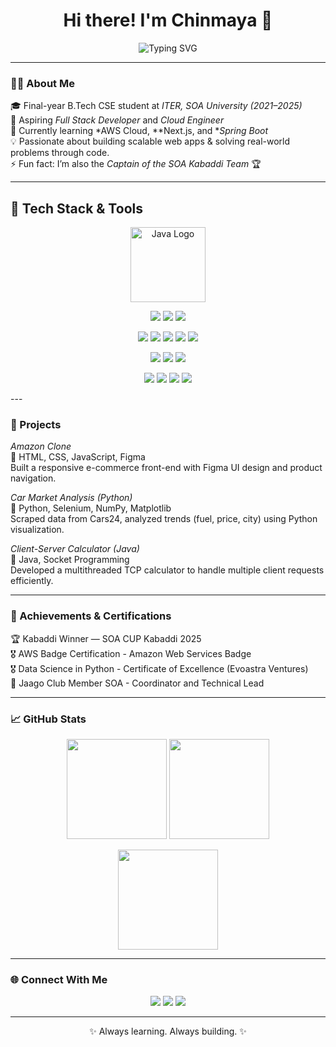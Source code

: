 <!-- PROFILE HEADER -->
<h1 align="center">Hi there! I'm Chinmaya 👋</h1>

<p align="center">
  <img src="https://readme-typing-svg.demolab.com?font=Fira+Code&weight=600&size=24&pause=1000&color=00C2CB&center=true&vCenter=true&width=600&lines=Software+Engineer+💻;Full+Stack+Developer+🚀;Cloud+and+Data+Enthusiast+☁" alt="Typing SVG" />
</p>

---

### 👨‍💻 About Me  
🎓 Final-year B.Tech CSE student at *ITER, SOA University (2021–2025)*  
💼 Aspiring *Full Stack Developer* and *Cloud Engineer*  
🌱 Currently learning *AWS Cloud, **Next.js, and **Spring Boot*  
💡 Passionate about building scalable web apps & solving real-world problems through code.  
⚡ Fun fact: I’m also the *Captain of the SOA Kabaddi Team* 🏆  

---
## 🧰 Tech Stack & Tools

<p align="center">
  <!-- Java Logo -->
  <img src="https://cdn.jsdelivr.net/gh/devicons/devicon/icons/java/java-original-wordmark.svg" alt="Java Logo" width="120" height="120"/>
</p>


<p align="center">
  <!-- Languages -->
  <img src="https://img.shields.io/badge/Java-007396?style=for-the-badge&logo=openjdk&logoColor=white" />
  <img src="https://img.shields.io/badge/JavaScript-F7DF1E?style=for-the-badge&logo=javascript&logoColor=black" />
  <img src="https://img.shields.io/badge/CSS3-1572B6?style=for-the-badge&logo=css3&logoColor=white" />

</p>

<p align="center">
  <!-- Frameworks -->
  <img src="https://img.shields.io/badge/Spring%20Boot-6DB33F?style=for-the-badge&logo=springboot&logoColor=white" />
  <img src="https://img.shields.io/badge/React-20232A?style=for-the-badge&logo=react&logoColor=61DAFB" />
  <img src="https://img.shields.io/badge/Next.js-000000?style=for-the-badge&logo=nextdotjs&logoColor=white" />
  <img src="https://img.shields.io/badge/Cisco%20Packet%20Tracer-1BA0D7?style=for-the-badge&logo=cisco&logoColor=white" />
  <img src="https://img.shields.io/badge/Amazon%20AWS-FF9900?style=for-the-badge&logo=amazonaws&logoColor=white" />


</p>

<p align="center">
  <!-- Databases -->
   <img src="https://img.shields.io/badge/Figma-000000?style=for-the-badge&logo=figma&logoColor=white" />
  <img src="https://img.shields.io/badge/MySQL-005C84?style=for-the-badge&logo=mysql&logoColor=white" />
  <img src="https://img.shields.io/badge/PostgreSQL-316192?style=for-the-badge&logo=postgresql&logoColor=white" />
</p>

<p align="center">
  <!-- Tools -->
  <img src="https://img.shields.io/badge/Git-F05032?style=for-the-badge&logo=git&logoColor=white" />
  <img src="https://img.shields.io/badge/VS%20Code-0078D4?style=for-the-badge&logo=visualstudiocode&logoColor=white" />
  <img src="https://img.shields.io/badge/HTML5-E34F26?style=for-the-badge&logo=html5&logoColor=white" />
  <img src="https://img.shields.io/badge/Vercel-000000?style=for-the-badge&logo=vercel&logoColor=white" />
</p>
---

### 🚀 Projects  

*Amazon Clone*  
🛒 HTML, CSS, JavaScript, Figma  
Built a responsive e-commerce front-end with Figma UI design and product navigation.

*Car Market Analysis (Python)*  
🚗 Python, Selenium, NumPy, Matplotlib  
Scraped data from Cars24, analyzed trends (fuel, price, city) using Python visualization.

*Client-Server Calculator (Java)*  
🔢 Java, Socket Programming  
Developed a multithreaded TCP calculator to handle multiple client requests efficiently.

---


### 🏅 Achievements & Certifications

🏆 Kabaddi Winner — SOA CUP Kabaddi 2025<br>
🎖  AWS Badge Certification - Amazon Web Services Badge<br>
🎖  Data Science in Python -  Certificate of Excellence (Evoastra Ventures)<br>
🌟 Jaago Club Member SOA - Coordinator and Technical Lead<br>

---

### 📈 GitHub Stats  

<p align="center">
  <img src="https://github-readme-stats.vercel.app/api?username=CHINMAYAA45&show_icons=true&theme=radical" height="160"/>
  <img src="https://github-readme-streak-stats.herokuapp.com/?user=CHINMAYAA45&theme=radical" height="160"/>
</p>

<p align="center">
  <img src="https://github-readme-stats.vercel.app/api/top-langs/?username=CHINMAYAA45&layout=compact&theme=radical" height="160"/>
</p>

---

### 🌐 Connect With Me  

<p align="center">
  <a href="mailto:nayakchinmaya349@gmail.com"><img src="https://img.shields.io/badge/Gmail-D14836?style=for-the-badge&logo=gmail&logoColor=white"/></a>
  <a href="https://www.linkedin.com/in/chinmaya-nayak-"><img src="https://img.shields.io/badge/LinkedIn-0077B5?style=for-the-badge&logo=linkedin&logoColor=white"/></a>
  <a href="https://github.com/CHINMAYAA45"><img src="https://img.shields.io/badge/GitHub-100000?style=for-the-badge&logo=github&logoColor=white"/></a>
</p>

---

<p align="center">✨ Always learning. Always building. ✨</p>

